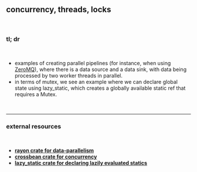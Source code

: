 ## concurrency, threads, locks

<br>

### tl; dr

<br>

* examples of creating parallel pipelines (for instance, when using [ZeroMQ](https://zguide.zeromq.org/#Divide-and-Conquer)), where there is a data source and a data sink, with data being processed by two worker threads in parallel.
* in terms of mutex, we see an example where we can declare global state using lazy_static, which creates a globally available static ref that requires a Mutex.

<br>

---

### external resources

<br>

* **[rayon crate for data-parallelism](https://docs.rs/rayon/latest/rayon/)**
* **[crossbean crate for concurrency](https://docs.rs/crossbeam/latest/crossbeam/)**
* **[lazy_static crate for declaring lazily evaluated statics](https://docs.rs/lazy_static/latest/lazy_static/)**
